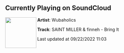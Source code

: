 ## Currently Playing on SoundCloud

[<img align="left" width="100" src="https://i1.sndcdn.com/artworks-ZBSH6L5eeWj5QN5o-CvZyXw-t500x500.jpg">](https://soundcloud.com/wubaholics/bring-it-w-finneh?in=wubaholics/sets/saint-sinnners-vol-2)

**Artist**: Wubaholics 

**Track**: SAINT MILLER & finneh - Bring It

Last updated at 09/22/2022 11:03
